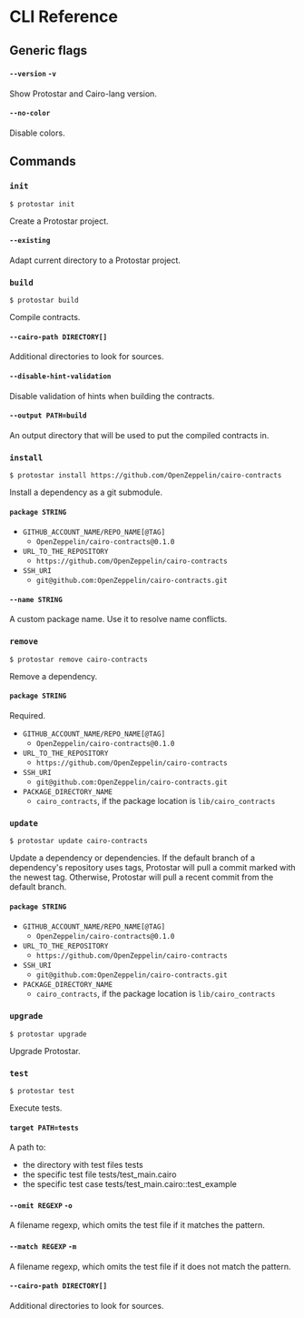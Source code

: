 # CLI Reference
## Generic flags
#### `--version` `-v`
Show Protostar and Cairo-lang version.
#### `--no-color`
Disable colors.
## Commands
### `init`
```shell
$ protostar init
```
Create a Protostar project.
#### `--existing`
Adapt current directory to a Protostar project.
### `build`
```shell
$ protostar build
```
Compile contracts.
#### `--cairo-path DIRECTORY[]`
Additional directories to look for sources.
#### `--disable-hint-validation`
Disable validation of hints when building the contracts.
#### `--output PATH=build`
An output directory that will be used to put the compiled contracts in.
### `install`
```shell
$ protostar install https://github.com/OpenZeppelin/cairo-contracts
```
Install a dependency as a git submodule.
#### `package STRING`
- `GITHUB_ACCOUNT_NAME/REPO_NAME[@TAG]`
    - `OpenZeppelin/cairo-contracts@0.1.0`
- `URL_TO_THE_REPOSITORY`
    - `https://github.com/OpenZeppelin/cairo-contracts`
- `SSH_URI`
    - `git@github.com:OpenZeppelin/cairo-contracts.git`

#### `--name STRING`
A custom package name. Use it to resolve name conflicts.
### `remove`
```shell
$ protostar remove cairo-contracts
```
Remove a dependency.
#### `package STRING`
Required.

- `GITHUB_ACCOUNT_NAME/REPO_NAME[@TAG]`
    - `OpenZeppelin/cairo-contracts@0.1.0`
- `URL_TO_THE_REPOSITORY`
    - `https://github.com/OpenZeppelin/cairo-contracts`
- `SSH_URI`
    - `git@github.com:OpenZeppelin/cairo-contracts.git`
- `PACKAGE_DIRECTORY_NAME`
    - `cairo_contracts`, if the package location is `lib/cairo_contracts`
### `update`
```shell
$ protostar update cairo-contracts
```
Update a dependency or dependencies. If the default branch of a dependency's repository uses tags, Protostar will pull a commit marked with the newest tag. Otherwise, Protostar will pull a recent commit from the default branch.
#### `package STRING`
- `GITHUB_ACCOUNT_NAME/REPO_NAME[@TAG]`
    - `OpenZeppelin/cairo-contracts@0.1.0`
- `URL_TO_THE_REPOSITORY`
    - `https://github.com/OpenZeppelin/cairo-contracts`
- `SSH_URI`
    - `git@github.com:OpenZeppelin/cairo-contracts.git`
- `PACKAGE_DIRECTORY_NAME`
    - `cairo_contracts`, if the package location is `lib/cairo_contracts`
### `upgrade`
```shell
$ protostar upgrade
```
Upgrade Protostar.
### `test`
```shell
$ protostar test
```
Execute tests.
#### `target PATH=tests`
A path to:
- the directory with test files
  tests
- the specific test file
  tests/test_main.cairo
- the specific test case
  tests/test_main.cairo::test_example

#### `--omit REGEXP` `-o`
A filename regexp, which omits the test file if it matches the pattern.
#### `--match REGEXP` `-m`
A filename regexp, which omits the test file if it does not match the pattern.
#### `--cairo-path DIRECTORY[]`
Additional directories to look for sources.